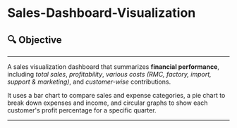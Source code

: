 # Sales-Dashboard-Visualization

## 🔍 Objective
---
A sales visualization dashboard that summarizes **financial performance**, including *total sales*, *profitability*, *various costs (RMC, factory, import, support & marketing)*, and *customer-wise* contributions. 

It uses a bar chart to compare sales and expense categories, a pie chart to break down expenses and income, and circular graphs to show each customer's profit percentage for a specific quarter.

---
